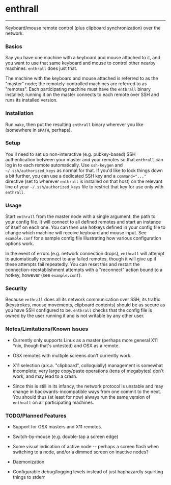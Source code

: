 # enthrall
--------

Keyboard/mouse remote control (plus clipboard synchronization) over
the network.

### Basics

Say you have one machine with a keyboard and mouse attached to it, and
you want to use that same keyboard and mouse to control other nearby
machines.  `enthrall` does just that.

The machine with the keyboard and mouse attached is referred to as the
"master" node; the remotely-controlled machines are referred to as
"remotes".  Each participating machine must have the `enthrall` binary
installed; running it on the master connects to each remote over SSH
and runs its installed version.

### Installation

Run `make`, then put the resulting `enthrall` binary wherever you like
(somewhere in `$PATH`, perhaps).

### Setup

You'll need to set up non-interactive (e.g. pubkey-based) SSH
authentication between your master and your remotes so that `enthrall`
can log in to each remote automatically.  Use `ssh-keygen` and
`~/.ssh/authorized_keys` as normal for that.  If you'd like to lock
things down a bit further, you can use a dedicated SSH key and a
`command="..."` directive (set to wherever `enthrall` is installed on
that host) on the relevant line of your `~/.ssh/authorized_keys` file
to restrict that key for use only with `enthrall`.

### Usage

Start `enthrall` from the master node with a single argument: the path
to your config file.  It will connect to all defined remotes and start
an instance of itself on each one.  You can then use hotkeys defined
in your config file to change which machine will receive keyboard and
mouse input.  See `example.conf` for a sample config file illustrating
how various configuration options work.

In the event of errors (e.g. network connection drops), `enthrall`
will attempt to automatically reconnect to any failed remotes, though
it will give up if these attempts fail repeatedly.  You can reset this
and restart the connection-reestablishment attempts with a "reconnect"
action bound to a hotkey, however (see `example.conf`).

### Security

Because `enthrall` does all its network communication over SSH, its
traffic (keystrokes, mouse movements, clipboard contents) should be as
secure as you have SSH configured to be.  `enthrall` checks that the
config file is owned by the user running it and is not writable by any
other user.

### Notes/Limitations/Known Issues

 - Currently only supports Linux as a master (perhaps more general X11
   *nix, though that's untested) and OSX as a remote.

 - OSX remotes with multiple screens don't currently work.

 - X11 selection (a.k.a. "clipboard", colloquially) management is
   somewhat incomplete; very large copy/paste operations (tens of
   megabytes) don't work, and may lead to a crash.

 - Since this is still in its infancy, the network protocol is
   unstable and may change in backwards-incompatible ways from one
   commit to the next.  You should thus (at least for now) always run
   the same version of `enthrall` on all participating machines.

### TODO/Planned Features

 - Support for OSX masters and X11 remotes.

 - Switch-by-mouse (e.g. double-tap a screen edge)

 - Some visual indication of active node -- perhaps a screen flash
   when switching to a node, and/or a dimmed screen on inactive nodes?

 - Daemonization

 - Configurable debug/logging levels instead of just haphazardly
   squirting things to stderr
